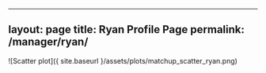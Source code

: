 
---
layout: page
title: Ryan Profile Page
permalink: /manager/ryan/
---

![Scatter plot]({ site.baseurl }/assets/plots/matchup_scatter_ryan.png)
